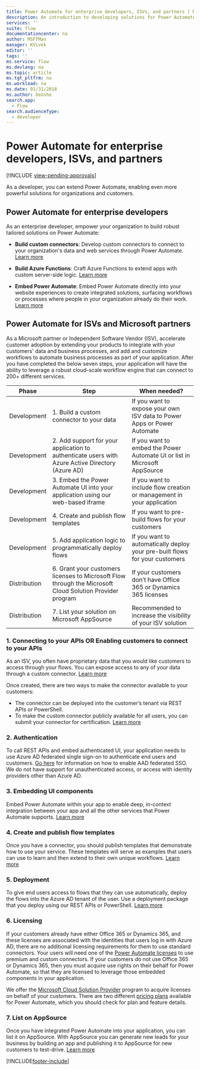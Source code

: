 ```yaml
---
title: Power Automate for enterprise developers, ISVs, and partners | Microsoft Docs
description: An introduction to developing solutions for Power Automate.
services: ''
suite: flow
documentationcenter: na
author: MSFTMan
manager: KVivek
editor: ''
tags: ''
ms.service: flow
ms.devlang: na
ms.topic: article
ms.tgt_pltfrm: na
ms.workload: na
ms.date: 01/31/2018
ms.author: Deonhe
search.app: 
  - Flow
search.audienceType: 
  - developer
---
```

# Power Automate for enterprise developers, ISVs, and partners
[!INCLUDE [view-pending-approvals](../includes/cc-rebrand.md)]

As a developer, you can extend Power Automate, enabling even more powerful solutions for organizations and customers.

## Power Automate for enterprise developers

As an enterprise developer, empower your organization to build robust tailored solutions on Power Automate:

- **Build custom connectors**: Develop custom connectors to connect to your organization's data and web services through Power Automate. [Learn more](/connectors/custom-connectors/)

- **Build Azure Functions**: Craft Azure Functions to extend apps with custom server-side logic. [Learn more](/azure/azure-functions/app-service-export-api-to-powerapps-and-flow)

- **Embed Power Automate**: Embed Power Automate directly into your website experiences to create integrated solutions, surfacing workflows or processes where people in your organization already do their work. [Learn more](embed-flow-dev.md)

## Power Automate for ISVs and Microsoft partners

As a Microsoft partner or Independent Software Vendor (ISV), accelerate customer adoption by extending your products to integrate with your customers' data and business processes, and add and customize workflows to automate business processes as part of your application. After you have completed the below seven steps, your application will have the ability to leverage a robust cloud-scale workflow engine that can connect to 200+ different services.

| Phase | Step | When needed? |
| --- | --- | --- |
| Development | 1. Build a custom connector to your data | If you want to expose your own ISV data to Power Apps or Power Automate |
| Development | 2. Add support for your application to authenticate users with Azure Active Directory (Azure AD) | If you want to embed the Power Automate UI or list in Microsoft AppSource | 
| Development | 3. Embed the Power Automate UI into your application using our web-based iframe | If you want to include flow creation or management in your application | 
| Development | 4. Create and publish flow templates | If you want to pre-build flows for your customers | 
| Development | 5. Add application logic to programmatically deploy flows | If you want to automatically deploy your pre-built flows for your customers | 
| Distribution | 6. Grant your customers licenses to Microsoft  Flow through the Microsoft Cloud Solution Provider program | If your customers don’t have Office 365 or Dynamics 365 licenses |
| Distribution | 7. List your solution on Microsoft AppSource | Recommended to increase the visibility of your ISV solution |

### 1. Connecting to your APIs OR Enabling customers to connect to your APIs

As an ISV, you often have proprietary data that you would like customers to access through your flows. You can expose access to any of your data through a custom connector. [Learn more](/connectors/custom-connectors/)

Once created, there are two ways to make the connector available to your customers:
- The connector can be deployed into the customer’s tenant via REST APIs or PowerShell.
- To make the custom connector publicly available for all users, you can submit your connector for certification. [Learn more](/connectors/custom-connectors/submit-certification)

### 2. Authentication 

To call REST APIs and embed authenticated UI, your application needs to use Azure AD federated single sign-on to authenticate end users and customers. [Go here](https://identity.microsoft.com/) for information on how to enable AAD federated SSO. We do not have support for unauthenticated access, or access with identity providers other than Azure AD. 

### 3. Embedding UI components

Embed Power Automate within your app to enable deep, in-context integration between your app and all the other services that Power Automate supports. [Learn more](embed-flow-dev.md)

### 4. Create and publish flow templates

Once you have a connector, you should publish templates that demonstrate how to use your service. These templates will serve as examples that users can use to learn and then extend to their own unique workflows. [Learn more](../publish-a-template.md)

### 5. Deployment

To give end users access to flows that they can use automatically, deploy the flows into the Azure AD tenant of the user. Use a deployment package that you deploy using our REST APIs or PowerShell. [Learn more]( https://docs.microsoft.com/powerapps/administrator/export-import-packages)

### 6. Licensing

If your customers already have either Office 365 or Dynamics 365, and these licenses are associated with the identities that users log in with Azure AD, there are no additional licensing requirements for them to use standard connectors. Your users will need one of the [Power Automate licenses](https://preview.flow.microsoft.com/pricing/) to use premium and custom connectors. If your customers do not use Office 365 or Dynamics 365, then you must acquire use rights on their behalf for Power Automate, so that they are licensed to leverage those embedded components in your application.

We offer the [Microsoft Cloud Solution Provider](https://partner.microsoft.com/cloud-solution-provider) program to acquire licenses on behalf of your customers. There are two different [pricing plans](https://flow.microsoft.com/pricing/) available for Power Automate, which you should check for plan and feature details.

### 7. List on AppSource

Once you have integrated Power Automate into your application, you can list it on AppSource. With AppSource you can generate new leads for your business by building an app and publishing it to AppSource for new customers to test-drive. [Learn more](dev-appsource-test-drive.md)


[!INCLUDE[footer-include](../includes/footer-banner.md)]